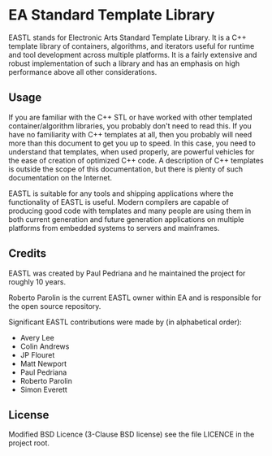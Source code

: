 # EA Standard Template Library 

EASTL stands for Electronic Arts Standard Template Library. It is a C++ template library of containers, algorithms, and iterators useful for runtime and tool development across multiple platforms. It is a fairly extensive and robust implementation of such a library and has an emphasis on high performance above all other considerations.


## Usage

If you are familiar with the C++ STL or have worked with other templated container/algorithm libraries, you probably don't need to read this. If you have no familiarity with C++ templates at all, then you probably will need more than this document to get you up to speed. In this case, you need to understand that templates, when used properly, are powerful vehicles for the ease of creation of optimized C++ code. A description of C++ templates is outside the scope of this documentation, but there is plenty of such documentation on the Internet. 

EASTL is suitable for any tools and shipping applications where the functionality of EASTL is useful. Modern compilers are capable of producing good code with templates and many people are using them in both current generation and future generation applications on multiple platforms from embedded systems to servers and mainframes.


## Credits

EASTL was created by Paul Pedriana and he maintained the project for roughly 10 years.  

Roberto Parolin is the current EASTL owner within EA and is responsible for the open source repository.

Significant EASTL contributions were made by (in alphabetical order):

* Avery Lee
* Colin Andrews
* JP Flouret
* Matt Newport
* Paul Pedriana
* Roberto Parolin
* Simon Everett


## License

Modified BSD Licence (3-Clause BSD license) see the file LICENCE in the project root.

